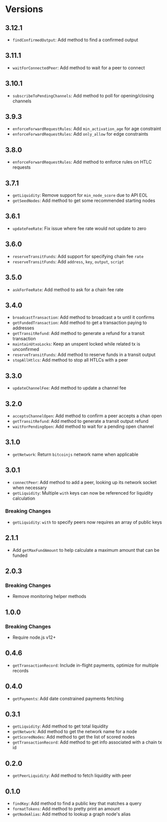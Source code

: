 # Versions

## 3.12.1

- `findConfirmedOutput`: Add method to find a confirmed output

## 3.11.1

- `waitForConnectedPeer`: Add method to wait for a peer to connect

## 3.10.1

- `subscribeToPendingChannels`: Add method to poll for opening/closing channels

## 3.9.3

- `enforceForwardRequestRules`: Add `min_activation_age` for age constraint
- `enforceForwardRequestRules`: Add `only_allow` for edge constraints

## 3.8.0

- `enforceForwardRequestRules`: Add method to enforce rules on HTLC requests

## 3.7.1

- `getLiquidity`: Remove support for `min_node_score` due to API EOL
- `getSeedNodes`: Add method to get some recommended starting nodes

## 3.6.1

- `updateFeeRate`: Fix issue where fee rate would not update to zero

## 3.6.0

- `reserveTransitFunds`: Add support for specifying chain fee `rate`
- `reserveTransitFunds`: Add `address`, `key`, `output`, `script`

## 3.5.0

- `askForFeeRate`: Add method to ask for a chain fee rate

## 3.4.0

- `broadcastTransaction`: Add method to broadcast a tx until it confirms
- `getFundedTransaction`: Add method to get a transaction paying to addresses
- `getTransitRefund`: Add method to generate a refund for a transit transaction
- `maintainUtxoLocks`: Keep an unspent locked while related tx is unconfirmed
- `reserveTransitFunds`: Add method to reserve funds in a transit output
- `stopAllHtlcs`: Add method to stop all HTLCs with a peer

## 3.3.0

- `updateChannelFee`: Add method to update a channel fee

## 3.2.0

- `acceptsChannelOpen`: Add method to confirm a peer accepts a chan open
- `getTransitRefund`: Add method to generate a transit output refund
- `waitForPendingOpen`: Add method to wait for a pending open channel

## 3.1.0

- `getNetwork`: Return `bitcoinjs` network name when applicable

## 3.0.1

- `connectPeer`: Add method to add a peer, looking up its network socket when necessary
- `getLiquidity`: Multiple `with` keys can now be referenced for liquidity calculation

### Breaking Changes

- `getLiquidity`: `with` to specify peers now requires an array of public keys

## 2.1.1

- Add `getMaxFundAmount` to help calculate a maximum amount that can be funded

## 2.0.3

### Breaking Changes

- Remove monitoring helper methods

## 1.0.0

### Breaking Changes

- Require node.js v12+

## 0.4.6

- `getTransactionRecord`: Include in-flight payments, optimize for multiple records

## 0.4.0

- `getPayments`: Add date constrained payments fetching

## 0.3.1

- `getLiquidity`: Add method to get total liquidity
- `getNetwork`: Add method to get the network name for a node
- `getScoredNodes`: Add method to get the list of scored nodes
- `getTransactionRecord`: Add method to get info associated with a chain tx id

## 0.2.0

- `getPeerLiquidity`: Add method to fetch liquidity with peer

## 0.1.0

- `findKey`: Add method to find a public key that matches a query
- `formatTokens`: Add method to pretty print an amount
- `getNodeAlias`: Add method to lookup a graph node's alias
